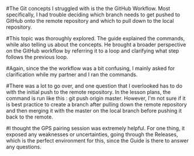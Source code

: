 #The Git concepts I struggled with is the the GitHub Workflow. 
Most specifically, I had trouble deciding which branch needs to get pushed to GitHub onto the remote repository and which to pull down to the local repository.

#This topic was thoroughly explored. The guide explained the commands, while 
also telling us about the concepts. He brought a broader perspective on the GitHub workflow by referring it to a loop and clarifying what step follows the previous loop. 

#Again, since the the workflow was a bit confusing, I mainly asked 
for clarification while my partner and I ran the commands. 

#There was a lot to go over, and one question that I overlooked has to do with 
the initial push to the remote repository. In the lesson plans, the command is run like this : git push origin master. However, I'm not sure if it is best practice to create a branch after pulling down the remote repository and then merging it with the master on the local branch before pushing it back to the remote. 

#I thought the GPS pairing session was extremely helpful. For one thing, it 
exposed any weaknesses or uncertainties, going through the Releases, which is the perfect environment for this, since the Guide is there to answer any questions. 